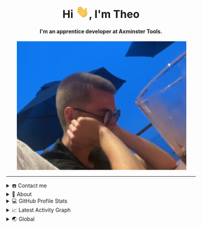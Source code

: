 <div align="center">
<h1 align="center">Hi <img width="35" src="https://github.com/1999AZZAR/1999AZZAR/blob/main/resources/img/waving.gif">, I'm Theo</h1>
<h4 align="center">I'm an apprentice developer at Axminster Tools.</h4>
</div>


<div align="center">
  <a href="https://hiddenmaask.github.io/Hiddenmaask/">
  <img  src="https://github.com/Hiddenmaask/Hiddenmaask/blob/main/theo.png?raw=true"
       alt="snake" /></a>
</div>


-----
<details>
  <summary>☎️ Contact me</summary>
<div>
  <samp>
    <h2 align="center">you can reach me by:</h2>
    <p align="center">
      <br/>
      <!--
      <a href="https://www.linkedin.com/in//" target="blank"><img align="center"
         src="https://img.shields.io/badge/linkedin-%231DA1F2.svg?style=for-the-badge&logo=linkedin&logoColor=white"
         alt="theo's linkedin" height="30"/></a>
         -->
      <a href="https://fb.com/" target="blank"><img align="center"
         src="https://img.shields.io/badge/facebook-4267B2.svg?style=for-the-badge&logo=facebook&logoColor=white"
         alt="theo's facebook" height="30"/></a>
      <a href="mailto:iihiddenmaskii@gmail.com" target="blank"><img align="center"
         src="https://img.shields.io/badge/gmail-EA4335.svg?style=for-the-badge&logo=gmail&logoColor=white"
         alt="theo's email" height="30"/></a>
    </p>
  <p align="center">
      <a href="https://instagram.com/theocrosby_" target="blank"><img align="center"
         src="https://img.shields.io/badge/instagram-%23E4405F.svg?style=for-the-badge&logo=Instagram&logoColor=white"
         alt="theo's instagram" height="30"/></a>
         <!--
      <a href="https://twitter.com/" target="blank"><img align="center"
         src="https://img.shields.io/badge/twitter-1DA1F2.svg?style=for-the-badge&logo=twitter&logoColor=white"
         alt="theo's twitter" height="30"/></a>
         -->
      <br>
    </p>
  </samp>
</div>
</details>

<details>
  <summary>🧮 About</summary>
<div>
<samp>
<h2 align="center">About this Account</h2>
 <p align="center">
  <a href="github.com/hiddenmaask" target="blank"><img align="center" 
     src="https://komarev.com/ghpvc/?username=hiddenmaask&style=for-the-badge&label=PROFILE+VIEWS" height="25"
     alt="views count" /></a>
  <a href="https://hiddenmaask.github.io/hiddenmaask/"><img align="center" 
     src="https://img.shields.io/website?down_message=offline&style=for-the-badge&up_message=online&url=https%3A%2F%2F1999hiddenmaask.github.io%2Fhiddenmaask%2F" height="25"
     alt="website" /></a>
  </p>
  <p align="center">
  <!--
  <a href="https://www.codefactor.io/repository/github/hiddenmaask/hiddenmaask/overview/main"><img align="center"
     src="https://www.codefactor.io/repository/github/hiddenmaask/hiddenmaask/badge/main" height="25"
     alt="CodeFactor" /></a>
     -->
     <!--
  <a href="github.com/hiddenmaask" target="blank"><img align="center" 
     src="https://github.com/hiddenmaask/hiddenmaask/actions/workflows/pages/pages-build-deployment/badge.svg" height="25"
     alt="page built"/></a>
     -->
  </p>
 <p align="center">
 <!--
  <a href="license" target="blank"><img align="center" 
     src="https://img.shields.io/github/license/hiddenmaask/hiddenmaask?color=purple&style=for-the-badge" height="25"
     alt="license" /></a>
     -->
  <a href="github.com/hiddenmaask"><img align="center"
     src="https://forthebadge.com/images/badges/works-on-my-machine.svg" height="25"
     alt="work on my machine" /></a>
 </p>
 </samp>
</div>
</details>
  
<details> 
  <summary>💻 GitHub Profile Stats</summary>
  <div>
  <samp>
    <h2 align="center"> Github stats </h2>
      <br/>
    <details open>
  <summary><h3>Languages</h3></summary>
            <p align="center">
        <a href="https://github.com/hiddenmaask/">
          <img src="https://github-readme-stats.vercel.app/api/top-langs/?username=hiddenmaask&langs_count=6&theme=gruvbox&layout=compact&hide_border=true"
          alt="hiddenmaask :: overall Top Langs " /></a>
      </p>
        <p align="center">
          <a href="https://github.com/1999AZZAR/">
          <img width="45%" src="https://github-profile-summary-cards.vercel.app/api/cards/repos-per-language?username=hiddenmaask&theme=gruvbox&layout=compact&hide_border=true"
          alt="hiddenmaask :: Top Langs by repo" />
          <img width="45%" src="https://github-profile-summary-cards.vercel.app/api/cards/most-commit-language?username=hiddenmaask&theme=gruvbox&layout=compact&hide_border=true"
          alt="hiddenmaask :: Top Langs by commit" />
          </a>
        </p>
</details>
    <details open>
  <summary><h3>Statistics</h3></summary>
        <p align="center">
          <a href="https://github.com/hiddenmaask/">
          <img width="49.5%" src="https://github-readme-stats.vercel.app/api?username=hiddenmaask&show_icons=true&theme=gruvbox&hide_border=true" />
          <img width="49.5%" src="https://github-readme-streak-stats.herokuapp.com/?user=hiddenmaask&theme=gruvbox&hide_border=true" />
          </a>
       </p>
     <br>
     </samp>
  </div>    
</details>

<details>
  <summary>📈 Latest Activity Graph</summary>
  <samp>
  <br/>
  <h2 align="center"> latest contribution </h2>
<a href="https://github.com/ashutosh00710/github-readme-activity-graph">
  <img alt="Theo's Activity Graph" src="https://activity-graph.herokuapp.com/graph/?username=hiddenmaask&bg_color=000&color=fff&line=00E676&point=fff&hide_border=true" /></a>
<br/>
  </samp>
  </details>
  
<details>
  <summary>🌏 Global</summary>
  <br/>
  <details open>
  <summary>👷‍♂️ create your own custom badge</summary>
  <div>
  <samp>
    <h2 align="center">u can try using these website for creating your own custom badge</h2>
    <p align="center">
      <a href="https://forthebadge.com/generator/" target="blank">
        <img src="https://forthebadge.com/images/mark.svg" img align="center" height="50"
        alt="for the badge"/></a>        
      <a href="https://badgen.net/" target="blank">
        <img src="https://badgen.net/static/favicon.png" img align="center" height="50"
        alt="badgen"/></a>
      <a href="https://shields.io/" target="blank">
        <img src="https://raw.githubusercontent.com/badges/shields/master/readme-logo.svg" img align="center" height="50"
        alt="shields.io"/></a>
    </p>
    </samp>
  </div>
</details> 

-----
Last Edited on: 01/11/2022
